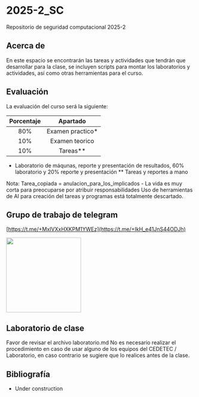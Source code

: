 # 2025-2_SC
Repositorio de seguridad computacional 2025-2

## Acerca de
En este espacio se encontrarán las tareas y actividades que tendrán que desarrollar para la clase, se incluyen scripts para montar los laboratorios y actividades, así como otras herramientas para el curso.

## Evaluación
La evaluación del curso será la siguiente:

|  Porcentaje  |     Apartado     |
|:------------:|:----------------:|
|      80%     | Examen practico* |
|      10%     |  Examen teorico  |
|      10%     |      Tareas**    |

* Laboratorio de máqunas, reporte y presentación de resultados, 60% laboratorio y 20% reporte y presentación
** Tareas y reportes a mano
  
Nota: Tarea_copiada = anulacion_para_los_implicados - La vida es muy corta para preocuparse por atribuir responsabilidades
Uso de herramientas de AI para creación del tareas y programas está totalmente descartado.

## Grupo de trabajo de telegram
[https://t.me/+MxIVXxHXKPM1YWEz](https://t.me/+IkH_e41JnS44ODJh)

<img src="https://github.com/user-attachments/assets/b368b203-ab62-4c56-848b-2c26be57414c" width="200" height="200">

## Laboratorio de clase
Favor de revisar el archivo laboratorio.md
No es necesario realizar el procedimiento en caso de usar alguno de los equipos del CEDETEC / Laboratorio, en caso contrario se sugiere que lo realices antes de la clase.

## Bibliografía
* Under construction

